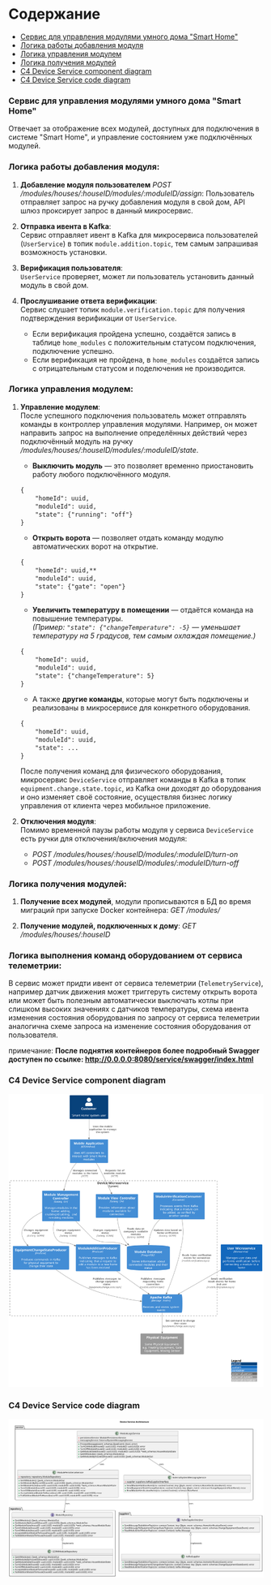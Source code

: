 # Содержание
- [Сервис для управления модулями умного дома "Smart Home"](#сервис-для-управления-модулями-умного-дома-smart-home)
- [Логика работы добавления модуля](#логика-работы-добавления-модуля)
- [Логика управления модулем](#логика-управления-модулем)
- [Логика получения модулей](#логика-получения-модулей)
- [C4 Device Service component diagram](#c4-device-service-component-diagram)
- [C4 Device Service code diagram](#c4-device-service-code-diagram)

### Сервис для управления модулями умного дома "Smart Home"
Отвечает за отображение всех модулей, доступных для подключения в системе "Smart Home", 
и управление состоянием уже подключённых модулей.

### Логика работы добавления модуля:
1. **Добавление модуля пользователем** <i>POST /modules/houses/:houseID/modules/:moduleID/assign</i>: 
   Пользователь отправляет запрос на ручку добавления модуля в свой дом, API шлюз проксирует запрос в данный микросервис.

2. **Отправка ивента в Kafka**:  
   Сервис отправляет ивент в Kafka для микросервиса пользователей (`UserService`) в топик `module.addition.topic`, 
   тем самым запрашивая возможность установки.

3. **Верификация пользователя**:  
   `UserService` проверяет, может ли пользователь установить данный модуль в свой дом.

4. **Прослушивание ответа верификации**:  
   Сервис слушает топик `module.verification.topic` для получения подтверждения верификации от `UserService`.
    - Если верификация пройдена успешно, создаётся запись в таблице `home_modules` с положительным статусом подключения, 
      подключение успешно.
    - Если верификация не пройдена, в `home_modules` создаётся запись с отрицательным статусом и поделючения не производится.

### Логика управления модулем:
1. **Управление модулем**:  
   После успешного подключения пользователь может отправлять команды в контроллер управления модулями. 
   Например, он может направить запрос на выполнение определённых действий через подключённый модуль 
   на ручку <i>/modules/houses/:houseID/modules/:moduleID/state</i>.

   * **Выключить модуль** — это позволяет временно приостановить работу любого подключённого модуля.
   ```
   {
       "homeId": uuid,
       "moduleId": uuid,
       "state": {"running": "off"}
   }
   ```

   * **Открыть ворота** — позволяет отдать команду модулю автоматических ворот на открытие.
   ```
   {
       "homeId": uuid,**
       "moduleId": uuid,
       "state": {"gate": "open"}
   }
   ```

   - **Увеличить температуру в помещении** — отдаётся команда на повышение температуры.  
     *(Пример: `"state": {"changeTemperature": -5}` — уменьшает температуру на 5 градусов, тем самым охлаждая помещение.)*
   ```
   {
       "homeId": uuid,
       "moduleId": uuid,
       "state": {"changeTemperature": 5}
   }
   ```

   * А также **другие команды**, которые могут быть подключены и реализованы в микросервисе для конкретного оборудования.
   ```
   {
       "homeId": uuid,
       "moduleId": uuid,
       "state": ...
   }
   ```
   
   После получения команд для физического оборудования, микросервис `DeviceService` отправляет команды в Kafka 
   в топик `equipment.change.state.topic`, из Kafka они доходят до оборудования и оно изменяет своё состояние, 
   осуществляя бизнес логику управления от клиента через мобильное приложение.

2. **Отключения модуля**:  
   Помимо временной паузы работы модуля у сервиса `DeviceService` есть ручки для отключения/включения модуля:

   * <i>POST /modules/houses/:houseID/modules/:moduleID/turn-on</i>
   * <i>POST /modules/houses/:houseID/modules/:moduleID/turn-off</i>


### Логика получения модулей:
   1. **Получение всех модулей**, модули прописываются в БД во время миграций при запуске Docker контейнера:
   <i>GET /modules/</i>

   2. **Получение модулей, подключенных к дому**:
   <i>GET /modules/houses/:houseID</i>

### Логика выполнения команд оборудованием от сервиса телеметрии:
В сервис может придти ивент от сервиса телеметрии (`TelemetryService`), например датчик движения может триггеруть систему открыть ворота 
или может быть полезным автоматически выключать котлы при слишком высоких значениях с датчиков температуры, 
схема ивента изменения состояния оборудования по запросу от сервиса телеметрии аналогична схеме запроса 
на изменение состояния оборудования от пользователя.

примечание: <b>После поднятия контейнеров более подробный Swagger доступен по ссылке:
http://0.0.0.0:8080/service/swagger/index.html </b>

### C4 Device Service component diagram
![System Architecture](./Component_CleverVillageSystem_DeviceService.svg)

### C4 Device Service code diagram
![System Architecture](./Code_CleverVillageSystem_DeviceService.svg)
